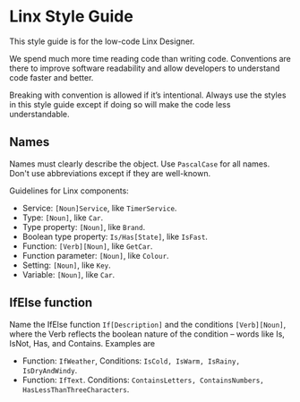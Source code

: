 # Linx Style Guide

This style guide is for the low-code Linx Designer.

We spend much more time reading code than writing code. Conventions are there to improve software readability and allow developers to understand code faster and better.

Breaking with convention is allowed if it’s intentional. Always use the styles in this style guide except if doing so will make the code less understandable.

## Names

Names must clearly describe the object. Use `PascalCase` for all names. Don't use abbreviations except if they are well-known.

Guidelines for Linx components:
- Service: `[Noun]Service`, like `TimerService`.
- Type: `[Noun]`, like `Car`.
- Type property: `[Noun]`, like `Brand`.
- Boolean type property: `Is/Has[State]`, like `IsFast`.
- Function: `[Verb][Noun]`, like `GetCar`.
- Function parameter: `[Noun]`, like `Colour`.
- Setting: `[Noun]`, like `Key`.
- Variable: `[Noun]`, like `Car`.

## IfElse function

Name the IfElse function `If[Description]` and the conditions `[Verb][Noun]`, where the Verb reflects the boolean nature of the condition – words like Is, IsNot, Has, and Contains. Examples are

- Function: `IfWeather`, Conditions: `IsCold, IsWarm, IsRainy, IsDryAndWindy`.
- Function: `IfText`. Conditions: `ContainsLetters, ContainsNumbers, HasLessThanThreeCharacters`.